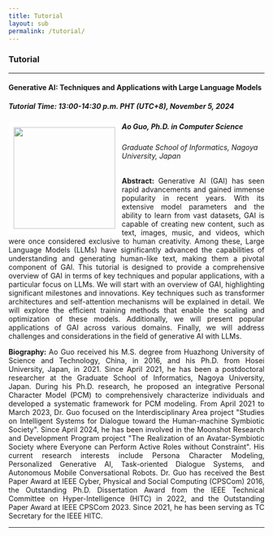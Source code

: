```yaml
---
title: Tutorial
layout: sub
permalink: /tutorial/
---
```


<h3>Tutorial</h3>
<hr/>

<h4>Generative AI: Techniques and Applications with Large Language Models</h4>
<h5>Tutorial Time: 13:00-14:30 p.m. PHT (UTC+8), November 5, 2024</h5>
<img src="/2024/assets/images/tutorial_speaker/ao_guo.jpg" align="left" style="border:10px solid white" width="200">
<h5><b>Ao Guo, Ph.D. in Computer Science</b></h5>
<h6>
Graduate School of Informatics, Nagoya University, Japan
</h6>
<p style="text-align: justify;">
<b>Abstract: </b> 
Generative AI (GAI) has seen rapid advancements and gained immense popularity in recent years. With its extensive model parameters and the ability to learn from vast datasets, GAI is capable of creating new content, such as text, images, music, and videos, which were once considered exclusive to human creativity. Among these, Large Language Models (LLMs) have significantly advanced the capabilities of understanding and generating human-like text, making them a pivotal component of GAI. This tutorial is designed to provide a comprehensive overview of GAI in terms of key techniques and popular applications, with a particular focus on LLMs. We will start with an overview of GAI, highlighting significant milestones and innovations. Key techniques such as transformer architectures and self-attention mechanisms will be explained in detail. We will explore the efficient training methods that enable the scaling and optimization of these models. Additionally, we will present popular applications of GAI across various domains. Finally, we will address challenges and considerations in the field of generative AI with LLMs.
</p>

<p style="text-align: justify;">
<b>Biography: </b> 
Ao Guo received his M.S. degree from Huazhong University of Science and Technology, China, in 2016, and his Ph.D. from Hosei University, Japan, in 2021. Since April 2021, he has been a postdoctoral researcher at the Graduate School of Informatics, Nagoya University, Japan. During his Ph.D. research, he proposed an integrative Personal Character Model (PCM) to comprehensively characterize individuals and developed a systematic framework for PCM modeling. From April 2021 to March 2023, Dr. Guo focused on the Interdisciplinary Area project "Studies on Intelligent Systems for Dialogue toward the Human-machine Symbiotic Society". Since April 2024, he has been involved in the Moonshot Research and Development Program project "The Realization of an Avatar-Symbiotic Society where Everyone can Perform Active Roles without Constraint". His current research interests include Persona Character Modeling, Personalized Generative AI, Task-oriented Dialogue Systems, and Autonomous Mobile Conversational Robots. Dr. Guo has received the Best Paper Award at IEEE Cyber, Physical and Social Computing (CPSCom) 2016, the Outstanding Ph.D. Dissertation Award from the IEEE Technical Committee on Hyper-Intelligence (HITC) in 2022, and the Outstanding Paper Award at IEEE CPSCom 2023. Since 2021, he has been serving as TC Secretary for the IEEE HITC.
</p>
<hr/>
